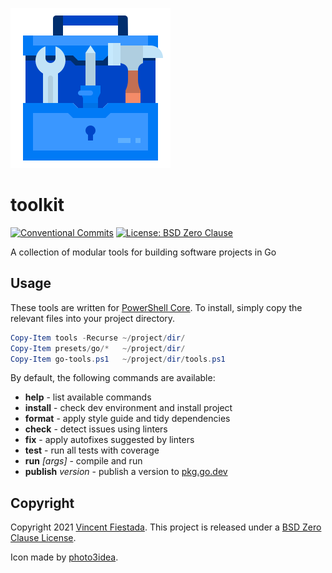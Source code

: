 ![](./icon.svg)

# toolkit

[![Conventional Commits](https://img.shields.io/badge/commits-conventional-0047ab.svg?labelColor=16161b)](https://conventionalcommits.org)
[![License: BSD Zero Clause](https://img.shields.io/github/license/vncntx/toolkit.svg?labelColor=16161b&color=0047ab)](./LICENSE)

A collection of modular tools for building software projects in Go

## Usage

These tools are written for [PowerShell Core](https://microsoft.com/PowerShell). To install, simply copy the relevant files into your project directory.

```ps1
Copy-Item tools -Recurse ~/project/dir/
Copy-Item presets/go/*   ~/project/dir/
Copy-Item go-tools.ps1   ~/project/dir/tools.ps1
```

By default, the following commands are available:

- **help** - list available commands
- **install** - check dev environment and install project
- **format** - apply style guide and tidy dependencies
- **check** - detect issues using linters
- **fix** - apply autofixes suggested by linters
- **test** - run all tests with coverage
- **run** _[args]_ - compile and run
- **publish** _version_ - publish a version to [pkg.go.dev](https://pkg.go.dev)

## Copyright

Copyright 2021 [Vincent Fiestada](mailto:vincent@vincent.click). This project is released under a [BSD Zero Clause License](./LICENSE).

Icon made by [photo3idea](https://www.flaticon.com/authors/photo3idea-studio).
